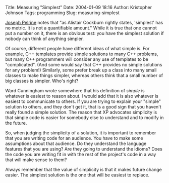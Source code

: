 Title: Measuring "Simplest"
Date: 2004-01-09 18:16
Author: Kristopher Johnson
Tags: programming
Slug: measuring-simplest

[Joseph Pelrine](http://www.metaprog.com/blogs/index.php?p=63&more=1&c=1&tb=1&pb=1)
notes that "as Alistair Cockburn rightly states, 'simplest' has no
metric. It is not a quantifiable amount." While it is true that one
cannot put a number on it, there is an obvious test: you have the
simplest solution if nobody can think of anything simpler.

Of course, different people have different ideas of what simple is. For
example, C++ templates provide simple solutions to many C++ problems,
but many C++ programmers will consider any use of templates to be
"complicated". (And some would say that C++ provides no simple solutions
for any problem!) Similarly, some prefer break up a class into many
small classes to make things simpler, whereas others think that a small
number of big classes is simpler. Who's right?

Ward Cunningham wrote somewhere that his definition of *simple* is
whatever is easiest to reason about. I would add that it is also
whatever is easiest to communicate to others. If you are trying to
explain your "simple" solution to others, and they don't get it, that is
a good sign that you haven't really found a simple solution. The reason
that XP advocates simplicity is that simple code is easier for somebody
else to understand and to modify in the future.

So, when judging the simplicity of a solution, it is important to
remember that you are writing code for an audience. You have to make
some assumptions about that audience. Do they understand the language
features that you are using? Are they going to understand the idioms?
Does the code you are writing fit in with the rest of the project's code
in a way that will make sense to them?

Always remember that the value of simplicity is that it makes future
change easier. The simplest solution is the one that will be easiest to
replace.

